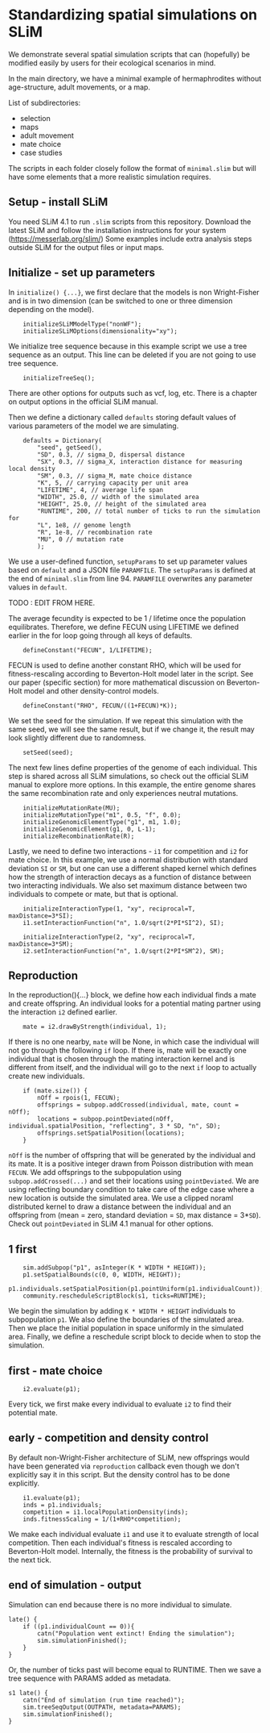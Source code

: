 # Standardizing spatial simulations on SLiM
We demonstrate several spatial simulation scripts that can (hopefully) be modified easily by users for their ecological scenarios in mind.

In the main directory, we have a minimal example of hermaphrodites without age-structure, adult movements, or a map.

List of subdirectories:
- selection
- maps
- adult movement
- mate choice
- case studies

The scripts in each folder closely follow the format of `minimal.slim` but will have some elements that a more realistic simulation requires.


## Setup - install SLiM
You need SLiM 4.1 to run `.slim` scripts from this repository. Download the latest SLiM and follow the installation instructions for your system (https://messerlab.org/slim/)
Some examples include extra analysis steps outside SLiM for the output files or input maps. 

## Initialize - set up parameters
In `initialize() {...}`, we first declare that the models is non Wright-Fisher and is in two dimension (can be switched to one or three dimension depending on the model).
```
	initializeSLiMModelType("nonWF");
	initializeSLiMOptions(dimensionality="xy");
```
We initialize tree sequence because in this example script we use a tree sequence as an output. This line can be deleted if you are not going to use tree sequence. 
```
	initializeTreeSeq();

```
There are other options for outputs such as vcf, log, etc. There is a chapter on output options in the official SLiM manual.

Then we define a dictionary called `defaults` storing default values of various parameters of the model we are simulating.
```
    defaults = Dictionary(
        "seed", getSeed(),
        "SD", 0.3, // sigma_D, dispersal distance
        "SX", 0.3, // sigma_X, interaction distance for measuring local density
        "SM", 0.3, // sigma_M, mate choice distance
        "K", 5, // carrying capacity per unit area
        "LIFETIME", 4, // average life span
        "WIDTH", 25.0, // width of the simulated area
        "HEIGHT", 25.0, // height of the simulated area
        "RUNTIME", 200, // total number of ticks to run the simulation for
        "L", 1e8, // genome length
        "R", 1e-8, // recombination rate
        "MU", 0 // mutation rate
        );
```

We use a user-defined function, `setupParams` to set up parameter values based on `default` and a JSON file `PARAMFILE`. The `setupParams` is defined at the end of `minimal.slim` from line 94. `PARAMFILE` overwrites any parameter values in `default`. 

TODO : EDIT FROM HERE.

The average fecundity is expected to be 1 / lifetime once the population equilibrates. Therefore, we define FECUN using LIFETIME we defined earlier in the for loop going through all keys of defaults.
```
	defineConstant("FECUN", 1/LIFETIME);
```
FECUN is used to define another constant RHO, which will be used for fitness-rescaling according to Beverton-Holt model later in the script. See our paper (specific section) for more mathematical discussion on Beverton-Holt model and other density-control models.
```
	defineConstant("RHO", FECUN/((1+FECUN)*K));
```
We set the seed for the simulation. If we repeat this simulation with the same seed, we will see the same result, but if we change it, the result may look slightly different due to randomness.
```
	setSeed(seed);
```
The next few lines define properties of the genome of each individual. This step is shared across all SLiM simulations, so check out the official SLiM manual to explore more options. In this example, the entire genome shares the same recombination rate and only experiences neutral mutations. 
```
	initializeMutationRate(MU);
	initializeMutationType("m1", 0.5, "f", 0.0);
	initializeGenomicElementType("g1", m1, 1.0);
	initializeGenomicElement(g1, 0, L-1);
	initializeRecombinationRate(R);
```
Lastly, we need to define two interactions - `i1` for competition and `i2` for mate choice. In this example, we use a normal distribution with standard deviation `SI` or `SM`, but one can use a different shaped kernel which defines how the strength of interaction decays as a function of distance between two interacting individuals. We also set maximum distance between two individuals to compete or mate, but that is optional. 
```
	initializeInteractionType(1, "xy", reciprocal=T, maxDistance=3*SI);
	i1.setInteractionFunction("n", 1.0/sqrt(2*PI*SI^2), SI);
	
	initializeInteractionType(2, "xy", reciprocal=T, maxDistance=3*SM);
	i2.setInteractionFunction("n", 1.0/sqrt(2*PI*SM^2), SM);
```
## Reproduction
In the reproduction(){...} block, we define how each individual finds a mate and create offspring.
An individual looks for a potential mating partner using the interaction `i2` defined earlier.
```
	mate = i2.drawByStrength(individual, 1);
```
If there is no one nearby, `mate` will be None, in which case the individual will not go through the following `if` loop.
If there is, mate will be exactly one individual that is chosen through the mating interaction kernel and is different from itself, and the individual will go to the next `if` loop to actually create new individuals. 
```
	if (mate.size()) {
		nOff = rpois(1, FECUN);
		offsprings = subpop.addCrossed(individual, mate, count = nOff);
		locations = subpop.pointDeviated(nOff, individual.spatialPosition, "reflecting", 3 * SD, "n", SD);
		offsprings.setSpatialPosition(locations);
	}
```
`nOff` is the number of offspring that will be generated by the individual and its mate. It is a positive integer drawn from Poisson distribution with mean `FECUN`. We add offsprings to the subpopulation using `subpop.addCrossed(...)` and set their locations using `pointDeviated`. We are using reflecting boundary condition to take care of the edge case where a new location is outside the simulated area. We use a clipped noraml distributed kernel to draw a distance between the individual and an offspring from (mean = zero, standard deviation = `SD`, max distance = 3*`SD`). Check out `pointDeviated` in SLiM 4.1 manual for other options. 
## 1 first
```
	sim.addSubpop("p1", asInteger(K * WIDTH * HEIGHT));
	p1.setSpatialBounds(c(0, 0, WIDTH, HEIGHT));
	p1.individuals.setSpatialPosition(p1.pointUniform(p1.individualCount));
	community.rescheduleScriptBlock(s1, ticks=RUNTIME);
```
We begin the simulation by adding `K * WIDTH * HEIGHT` individuals to subpopulation `p1`. 
We also define the boundaries of the simulated area.
Then we place the initial population in space uniformly in the simulated area.
Finally, we define a reschedule script block to decide when to stop the simulation.
## first - mate choice
```
	i2.evaluate(p1);
```
Every tick, we first make every individual to evaluate `i2` to find their potential mate.
## early - competition and density control
By default non-Wright-Fisher architecture of SLiM, new offsprings would have been generated via `reproduction` callback even though we don't explicitly say it in this script. But the density control has to be done explicitly.
```
	i1.evaluate(p1);
	inds = p1.individuals;
	competition = i1.localPopulationDensity(inds);
	inds.fitnessScaling = 1/(1+RHO*competition);
```
We make each individual evaluate `i1` and use it to evaluate strength of local competition. 
Then each individual's fitness is rescaled according to Beverton-Holt model. Internally, the fitness is the probability of survival to the next tick.
## end of simulation - output
Simulation can end because there is no more individual to simulate. 
```
late() {
	if ((p1.individualCount == 0)){
		catn("Population went extinct! Ending the simulation");
		sim.simulationFinished();
	}
}
```
Or, the number of ticks past will become equal to RUNTIME. Then we save a tree sequence with PARAMS added as metadata.
```
s1 late() {
	catn("End of simulation (run time reached)");
	sim.treeSeqOutput(OUTPATH, metadata=PARAMS);
	sim.simulationFinished();
}
```
